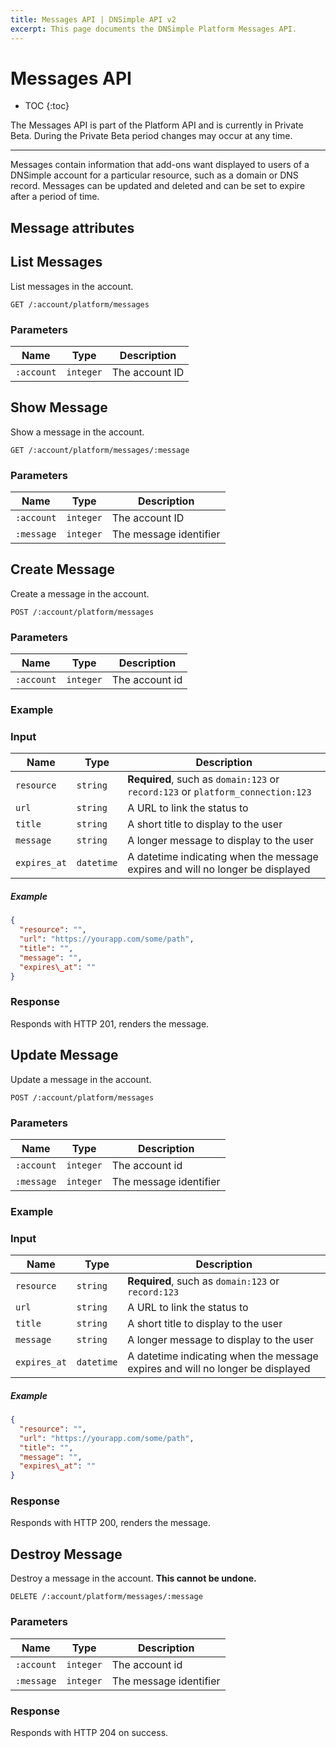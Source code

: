 ```yaml
---
title: Messages API | DNSimple API v2
excerpt: This page documents the DNSimple Platform Messages API.
---
```


# Messages API

* TOC
{:toc}

<note>
  The Messages API is part of the Platform API and is currently in Private Beta. During the Private Beta period changes may occur at any time.
</note>

---

Messages contain information that add-ons want displayed to users of a DNSimple account for a particular resource, such as a domain or DNS record. Messages can be updated and deleted and can be set to expire after a period of time.

## Message attributes

## List Messages

List messages in the account.

~~~
GET /:account/platform/messages
~~~

### Parameters

Name | Type | Description
-----|------|------------
`:account` | `integer` | The account ID

## Show Message

Show a message in the account.

~~~
GET /:account/platform/messages/:message
~~~

### Parameters

Name | Type | Description
-----|------|------------
`:account` | `integer` | The account ID
`:message` | `integer` | The message identifier

## Create Message

Create a message in the account.

~~~
POST /:account/platform/messages
~~~

### Parameters

Name | Type | Description
-----|------|------------
`:account` | `integer` | The account id

### Example

### Input

Name | Type | Description
-----|------|------------
`resource` | `string` | **Required**, such as `domain:123` or `record:123` or `platform_connection:123`
`url` | `string` | A URL to link the status to
`title` | `string` | A short title to display to the user
`message` | `string` | A longer message to display to the user
`expires_at` | `datetime` | A datetime indicating when the message expires and will no longer be displayed

##### Example

~~~json
{
  "resource": "",
  "url": "https://yourapp.com/some/path",
  "title": "",
  "message": "",
  "expires\_at": "" 
}
~~~

### Response

Responds with HTTP 201, renders the message.

## Update Message

Update a message in the account.

~~~
POST /:account/platform/messages
~~~

### Parameters

Name | Type | Description
-----|------|------------
`:account` | `integer` | The account id
`:message` | `integer` | The message identifier

### Example

### Input

Name | Type | Description
-----|------|------------
`resource` | `string` | **Required**, such as `domain:123` or `record:123`
`url` | `string` | A URL to link the status to
`title` | `string` | A short title to display to the user
`message` | `string` | A longer message to display to the user
`expires_at` | `datetime` | A datetime indicating when the message expires and will no longer be displayed

##### Example

~~~json
{
  "resource": "",
  "url": "https://yourapp.com/some/path",
  "title": "",
  "message": "",
  "expires\_at": "" 
}
~~~

### Response

Responds with HTTP 200, renders the message.


## Destroy Message

Destroy a message in the account. **This cannot be undone.**

~~~
DELETE /:account/platform/messages/:message
~~~

### Parameters

Name | Type | Description
-----|------|------------
`:account` | `integer` | The account id
`:message` | `integer` | The message identifier

### Response

Responds with HTTP 204 on success.
